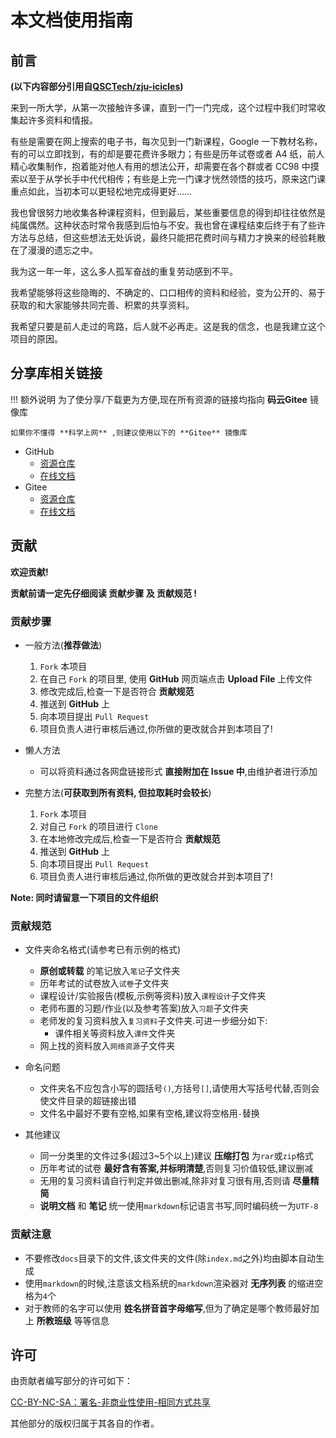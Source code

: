 # 本文档使用指南

## 前言

**(以下内容部分引用自[QSCTech/zju-icicles](https://github.com/QSCTech/zju-icicles))**

来到一所大学，从第一次接触许多课，直到一门一门完成，这个过程中我们时常收集起许多资料和情报。

有些是需要在网上搜索的电子书，每次见到一门新课程，Google 一下教材名称，有的可以立即找到，有的却是要花费许多眼力；有些是历年试卷或者 A4 纸，前人精心收集制作，抱着能对他人有用的想法公开，却需要在各个群或者 CC98 中摸索以至于从学长手中代代相传；有些是上完一门课才恍然领悟的技巧，原来这门课重点如此，当初本可以更轻松地完成得更好……

我也曾很努力地收集各种课程资料，但到最后，某些重要信息的得到却往往依然是纯属偶然。这种状态时常令我感到后怕与不安。我也曾在课程结束后终于有了些许方法与总结，但这些想法无处诉说，最终只能把花费时间与精力才换来的经验耗散在了漫漫的遗忘之中。

我为这一年一年，这么多人孤军奋战的重复劳动感到不平。

我希望能够将这些隐晦的、不确定的、口口相传的资料和经验，变为公开的、易于获取的和大家能够共同完善、积累的共享资料。

我希望只要是前人走过的弯路，后人就不必再走。这是我的信念，也是我建立这个项目的原因。

## 分享库相关链接

!!! 额外说明
    为了使分享/下载更为方便,现在所有资源的链接均指向 **码云Gitee** 镜像库

    如果你不懂得 **科学上网** ,则建议使用以下的 **Gitee** 镜像库

- GitHub
    - [资源仓库](https://github.com/OpenWyu/wyu-courses-lib)
    - [在线文档](https://openwyu.github.io/wyu-courses-lib/)
- Gitee
    - [资源仓库](https://gitee.com/OpenWyu/wyu-courses-lib)
    - [在线文档](https://openwyu.gitee.io/wyu-courses-lib/)

## 贡献

**欢迎贡献!​​**

**贡献前请一定先仔细阅读 贡献步骤 及 贡献规范 !**

### 贡献步骤

- 一般方法(**推荐做法**)
    1. `Fork` 本项目
    2. 在自己 `Fork` 的项目里, 使用 **GitHub** 网页端点击 **Upload File** 上传文件
    3. 修改完成后,检查一下是否符合 **贡献规范**
    4. 推送到 **GitHub** 上
    5. 向本项目提出 `Pull Request`
    6. 项目负责人进行审核后通过,你所做的更改就合并到本项目了!

- 懒人方法
    - 可以将资料通过各网盘链接形式 **直接附加在 Issue 中**,由维护者进行添加

- 完整方法(**可获取到所有资料, 但拉取耗时会较长**)
    1. `Fork` 本项目
    2. 对自己 `Fork` 的项目进行 `Clone`
    3. 在本地修改完成后,检查一下是否符合 **贡献规范**
    4. 推送到 **GitHub** 上
    5. 向本项目提出 `Pull Request`
    6. 项目负责人进行审核后通过,你所做的更改就合并到本项目了!

**Note: 同时请留意一下项目的文件组织**

### 贡献规范

- 文件夹命名格式(请参考已有示例的格式)
    - **原创或转载** 的笔记放入`笔记`子文件夹
    - 历年考试的试卷放入`试卷`子文件夹
    - 课程设计/实验报告(模板,示例等资料)放入`课程设计`子文件夹
    - 老师布置的习题/作业(以及参考答案)放入`习题`子文件夹
    - 老师发的复习资料放入`复习资料`子文件夹.可进一步细分如下:
        - 课件相关等资料放入`课件`文件夹
    - 网上找的资料放入`网络资源`子文件夹

- 命名问题
    - 文件夹名不应包含小写的圆括号`()`,方括号`[]`,请使用大写括号代替,否则会使文件目录的超链接出错
    - 文件名中最好不要有空格,如果有空格,建议将空格用`-`替换

- 其他建议
    - 同一分类里的文件过多(超过3~5个以上)建议 **压缩打包** 为`rar`或`zip`格式
    - 历年考试的试卷 **最好含有答案,并标明清楚**,否则复习价值较低,建议删减
    - 无用的复习资料请自行判定并做出删减,除非对复习很有用,否则请 **尽量精简**
    - **说明文档** 和 **笔记** 统一使用`markdown`标记语言书写,同时编码统一为`UTF-8`

### 贡献注意

- 不要修改`docs`目录下的文件,该文件夹的文件(除`index.md`之外)均由脚本自动生成
- 使用`markdown`的时候,注意该文档系统的`markdown`渲染器对 **无序列表** 的缩进空格为`4`个
- 对于教师的名字可以使用 **姓名拼音首字母缩写**,但为了确定是哪个教师最好加上 **所教班级** 等等信息

## 许可

由贡献者编写部分的许可如下：

[CC-BY-NC-SA：署名-非商业性使用-相同方式共享](https://creativecommons.org/licenses/by-nc-sa/4.0/deed.zh)

其他部分的版权归属于其各自的作者。
